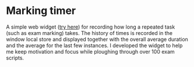 # Marking timer

A simple web widget ([try here](https://michalkonecny.github.io/marking-timer/)) for recording how long a repeated task (such as exam marking) takes.  The history of times is recorded in the window local store and displayed together with the overall average duration and the average for the last few instances.  I developed the widget to help me keep motivation and focus while ploughing through over 100 exam scripts.
